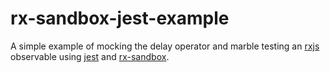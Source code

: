 # rx-sandbox-jest-example

A simple example of mocking the delay operator and marble testing an [rxjs](https://github.com/ReactiveX/rxjs) observable using [jest](https://github.com/facebook/jest) and [rx-sandbox](https://github.com/kwonoj/rx-sandbox).
